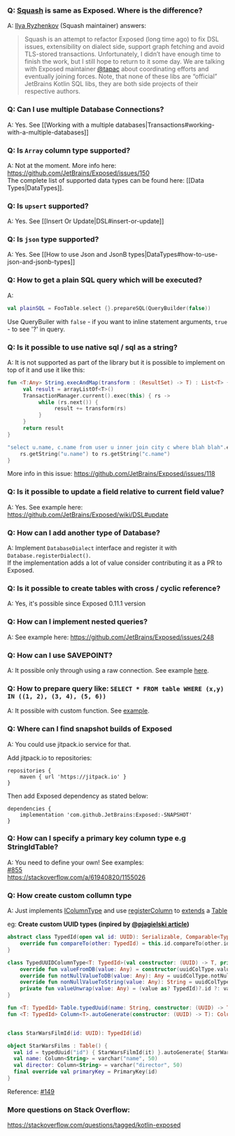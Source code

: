 ### Q: [Squash](https://github.com/orangy/squash) is same as Exposed. Where is the difference? 
A: [Ilya Ryzhenkov](https://github.com/orangy/) (Squash maintainer) answers: 
> Squash is an attempt to refactor Exposed (long time ago) to fix DSL issues, extensibility on dialect side, support graph fetching and avoid TLS-stored transactions. Unfortunately, I didn’t have enough time to finish the work, but I still hope to return to it some day. We are talking with Exposed maintainer [@tapac](https://github.com/orangy/) about coordinating efforts and eventually joining forces. Note, that none of these libs are “official” JetBrains Kotlin SQL libs, they are both side projects of their respective authors.

### Q: Can I use multiple Database Connections?

A: Yes. See [[Working with a multiple databases|Transactions#working-with-a-multiple-databases]]

### Q: Is `Array` column type supported?

A: Not at the moment. More info here: https://github.com/JetBrains/Exposed/issues/150  
The complete list of supported data types can be found here: [[Data Types|DataTypes]].

### Q: Is `upsert` supported?

A: Yes. See [[Insert Or Update|DSL#insert-or-update]]

### Q: Is `json` type supported?

A: Yes. See [[How to use Json and JsonB types|DataTypes#how-to-use-json-and-jsonb-types]]

### Q: How to get a plain SQL query which will be executed?

A: 
```kotlin
val plainSQL = FooTable.select {}.prepareSQL(QueryBuilder(false)) 
```
Use QueryBuiler with `false` - if you want to inline statement arguments, `true` - to see '?' in query.

### Q: Is it possible to use native sql / sql as a string?

A: It is not supported as part of the library but it is possible to implement on top of it and use it like this:
```kotlin
fun <T:Any> String.execAndMap(transform : (ResultSet) -> T) : List<T> {
     val result = arrayListOf<T>()
     TransactionManager.current().exec(this) { rs ->
          while (rs.next()) {
               result += transform(rs)
          }
     }
     return result
}

"select u.name, c.name from user u inner join city c where blah blah".execAndMap { rs ->
    rs.getString("u.name") to rs.getString("c.name") 
}
```
More info in this issue: https://github.com/JetBrains/Exposed/issues/118

### Q: Is it possible to update a field relative to current field value?

A: Yes. See example here: https://github.com/JetBrains/Exposed/wiki/DSL#update

### Q: How can I add another type of Database?

A: Implement `DatabaseDialect` interface and register it with `Database.registerDialect()`.  
If the implementation adds a lot of value consider contributing it as a PR to Exposed.

### Q: Is it possible to create tables with cross / cyclic reference?

A: Yes, it's possible since Exposed 0.11.1 version

### Q: How can I implement nested queries?

A: See example here: https://github.com/JetBrains/Exposed/issues/248

### Q: How can I use SAVEPOINT?
A: It possible only through using a raw connection. See example [here](https://github.com/JetBrains/Exposed/issues/320#issuecomment-394825415).

### Q: How to prepare query like: `SELECT * FROM table WHERE (x,y) IN ((1, 2), (3, 4), (5, 6))`
A: It possible with custom function. See [example](https://github.com/JetBrains/Exposed/issues/373#issuecomment-414123325).

### Q: Where can I find snapshot builds of Exposed
A: You could use jitpack.io service for that. 

Add jitpack.io to repositories:
```
repositories {
    maven { url 'https://jitpack.io' }
}
```
Then add Exposed dependency as stated below:
```
dependencies {
    implementation 'com.github.JetBrains:Exposed:-SNAPSHOT'
}
```

### Q: How can I specify a primary key column type e.g StringIdTable?
A: You need to define your own! See examples:  
[#855](https://github.com/JetBrains/Exposed/issues/855)  
https://stackoverflow.com/a/61940820/1155026

### Q: How create custom collumn type
A: Just implements [IColumnType](https://github.com/JetBrains/Exposed/blob/76a671e57a0105d6aed79e256c088690bd4a56b6/exposed-core/src/main/kotlin/org/jetbrains/exposed/sql/ColumnType.kt#L25)
 and use [registerColumn](https://github.com/JetBrains/Exposed/blob/76a671e57a0105d6aed79e256c088690bd4a56b6/exposed-core/src/main/kotlin/org/jetbrains/exposed/sql/Table.kt#L387)
 to [extends](https://kotlinlang.org/docs/extensions.html) a [Table](https://github.com/JetBrains/Exposed/blob/76a671e57a0105d6aed79e256c088690bd4a56b6/exposed-core/src/main/kotlin/org/jetbrains/exposed/sql/Table.kt#L326)


eg: **Create custom UUID types (inpired by [@pjagielski article](https://medium.com/@pjagielski/how-we-use-kotlin-with-exposed-at-touk-eacaae4565b5#e4e4))**
```kotlin
abstract class TypedId(open val id: UUID): Serializable, Comparable<TypedId> {
    override fun compareTo(other: TypedId) = this.id.compareTo(other.id)
}

class TypedUUIDColumnType<T: TypedId>(val constructor: (UUID) -> T, private val uuidColType: UUIDColumnType = UUIDColumnType()): IColumnType by uuidColType {
    override fun valueFromDB(value: Any) = constructor(uuidColType.valueFromDB(value))
    override fun notNullValueToDB(value: Any): Any = uuidColType.notNullValueToDB(valueUnwrap(value))
    override fun nonNullValueToString(value: Any): String = uuidColType.nonNullValueToString(valueUnwrap(value))
    private fun valueUnwrap(value: Any) = (value as? TypedId)?.id ?: value
}

fun <T: TypedId> Table.typedUuid(name: String, constructor: (UUID) -> T) = registerColumn<T>(name, TypedUUIDColumnType<T>(constructor))
fun <T: TypedId> Column<T>.autoGenerate(constructor: (UUID) -> T): Column<T> = clientDefault { constructor(UUID.randomUUID()) }


class StarWarsFilmId(id: UUID): TypedId(id)

object StarWarsFilms : Table() {
  val id = typedUuid("id") { StarWarsFilmId(it) }.autoGenerate{ StarWarsFilmId(it) }
  val name: Column<String> = varchar("name", 50)
  val director: Column<String> = varchar("director", 50)
  final override val primaryKey = PrimaryKey(id)
}
```


Reference: [#149](https://github.com/JetBrains/Exposed/issues/149)

### More questions on Stack Overflow:
https://stackoverflow.com/questions/tagged/kotlin-exposed
